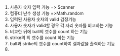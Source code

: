 1. 사용자 숫자 입력 기능 => Scanner
2. 컴퓨터 난수 생성 기능 =>Math.random
3. 입력된 사용자 숫자의 valid 검정기능 
4. 사용자 숫자가 valid할 경우 각 자리 숫자를 비교하는 기능
5. 비교한 뒤에 ball의 갯수를 count 하는 기능
6. strike의 의 갯수를 count 하는 기능 
7. ball과 strike의 갯수를 count하여 결과값을 출력하는 기능
8. 